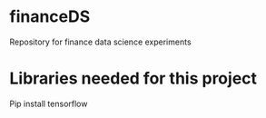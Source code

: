# financeDS
Repository for finance data science experiments

# Libraries needed for this project
Pip install tensorflow
